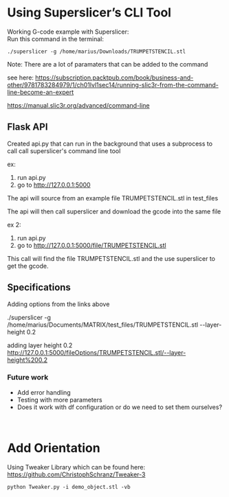 # Using Superslicer’s CLI Tool
Working G-code example with Superslicer:  
Run this command in the terminal:
```
./superslicer -g /home/marius/Downloads/TRUMPETSTENCIL.stl
```

Note: There are a lot of paramaters that can be added to the command

see here: https://subscription.packtpub.com/book/business-and-other/9781783284979/1/ch01lvl1sec14/running-slic3r-from-the-command-line-become-an-expert

https://manual.slic3r.org/advanced/command-line


## Flask API

Created api.py that can run in the background that uses a subprocess to call call superslicer's command line tool


ex:
1. run api.py
2. go to http://127.0.0.1:5000

The api will source from an example file TRUMPETSTENCIL.stl in test_files

The api will then call superslicer and download the gcode into the same file

ex 2:
1. run api.py
2. go to http://127.0.0.1:5000/file/TRUMPETSTENCIL.stl

This call will find the file TRUMPETSTENCIL.stl and the use superslicer to get the gcode.


## Specifications
Adding options from the links above

./superslicer -g /home/marius/Documents/MATRIX/test_files/TRUMPETSTENCIL.stl --layer-height 0.2

adding layer height 0.2
http://127.0.0.1:5000/fileOptions/TRUMPETSTENCIL.stl/--layer-height%200.2

### Future work
- Add error handling
- Testing with more parameters
- Does it work with df configuration or do we need to set them ourselves? 

<br>

# Add Orientation
Using Tweaker Library which can be found here:
https://github.com/ChristophSchranz/Tweaker-3


```
python Tweaker.py -i demo_object.stl -vb
```


